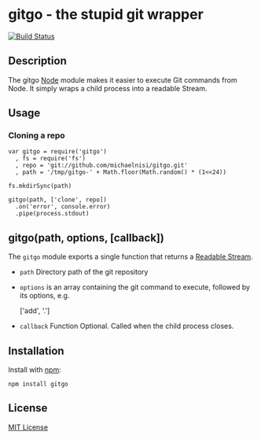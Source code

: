 # gitgo - the stupid git wrapper

[![Build Status](https://secure.travis-ci.org/michaelnisi/gitgo.png?branch=master)](https://travis-ci.org/michaelnisi/gitgo)

## Description

The gitgo [Node](http://nodejs.org/) module makes it easier to execute Git commands from Node. It simply wraps a child process into a readable Stream. 
## Usage

### Cloning a repo

    var gitgo = require('gitgo')
      , fs = require('fs')
      , repo = 'git://github.com/michaelnisi/gitgo.git'
      , path = '/tmp/gitgo-' + Math.floor(Math.random() * (1<<24))

    fs.mkdirSync(path)

    gitgo(path, ['clone', repo])
      .on('error', console.error)
      .pipe(process.stdout)

## gitgo(path, options, [callback])

The `gitgo` module exports a single function that returns a [Readable Stream](http://nodejs.org/api/stream.html#stream_class_stream_readable).

- `path` Directory path of the git repository

- `options` is an array containing the git command to execute, followed by its options, e.g.

    ['add', '.']

- `callback` Function Optional. Called when the child process closes.

## Installation

Install with [npm](http://npmjs.org/):

    npm install gitgo

## License

[MIT License](https://raw.github.com/michaelnisi/gitpull/master/LICENSE)
